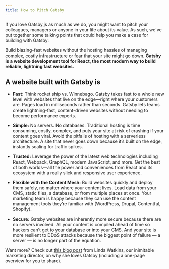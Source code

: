 ```yaml
---
title: How to Pitch Gatsby
---
```


If you love Gatsby.js as much as we do, you might want to pitch your colleagues, managers or anyone in your life about its value. As such, we've put together some talking points that could help you make a case for building with Gatsby:

Build blazing-fast websites without the hosting hassles of managing complex, costly infrastructure or fear that your site might go down. **Gatsby is a website development tool for React, the most modern way to build reliable, lightning fast websites.**

## A website built with Gatsby is

- **Fast:** Think rocket ship vs. Winnebago. Gatsby takes fast to a whole new level with
  websites that live on the edge—right where your customers are. Pages load in milliseconds
  rather than seconds. Gatsby lets teams create lightning-fast, content-driven websites without
  needing to become performance experts.

- **Simple:** No servers. No databases. Traditional hosting is time consuming, costly, complex, and puts your site at risk of crashing if your content goes viral. Avoid the pitfalls of hosting with a serverless architecture. A site that never goes down because it’s built on the edge, instantly scaling for traffic spikes.

- **Trusted:** Leverage the power of the latest web technologies including React, Webpack, GraphQL, modern JavaScript, and more. Get the best of both worlds—all the power and conveniences from React and its ecosystem with a really slick and responsive user experience.

- **Flexible with the Content Mesh:** Build websites quickly and deploy them safely, no matter where your content lives. Load data from your CMS, static files, a database, or from multiple places at once. Your marketing team is happy because they can use the content management tools they’re familiar with (WordPress, Drupal, Contentful, Shopify).

- **Secure:** Gatsby websites are inherently more secure because there are no servers involved. All your content is compiled ahead of time so hackers can’t get to your database or into your CMS. And your site is more resilient to DDoS attacks because the biggest point of failure — a server — is no longer part of the equation.

Want more? Check out [this blog post](/blog/2018-06-08-gatsby-marketers-managers-agencies-teams/) from Linda Watkins, our inimitable marketing director, on why she loves Gatsby (including a one-page overview for you to share).
